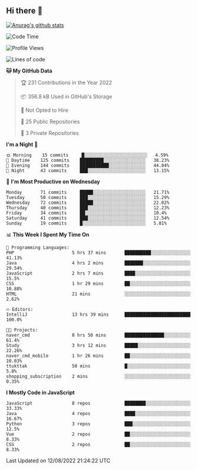 ## Hi there 👋

[![Anurag's github stats](https://github-readme-stats.vercel.app/api?username=Songwonseok)](https://github.com/anuraghazra/github-readme-stats)



<!--START_SECTION:waka-->
![Code Time](http://img.shields.io/badge/Code%20Time-0%20secs-blue)

![Profile Views](http://img.shields.io/badge/Profile%20Views-0-blue)

![Lines of code](https://img.shields.io/badge/From%20Hello%20World%20I%27ve%20Written-3%20Million%20lines%20of%20code-blue)

**🐱 My GitHub Data** 

> 🏆 231 Contributions in the Year 2022
 > 
> 📦 356.8 kB Used in GitHub's Storage 
 > 
> 🚫 Not Opted to Hire
 > 
> 📜 25 Public Repositories 
 > 
> 🔑 3 Private Repositories  
 > 
**I'm a Night 🦉** 

```text
🌞 Morning    15 commits     █░░░░░░░░░░░░░░░░░░░░░░░░   4.59% 
🌆 Daytime    125 commits    █████████░░░░░░░░░░░░░░░░   38.23% 
🌃 Evening    144 commits    ███████████░░░░░░░░░░░░░░   44.04% 
🌙 Night      43 commits     ███░░░░░░░░░░░░░░░░░░░░░░   13.15%

```
📅 **I'm Most Productive on Wednesday** 

```text
Monday       71 commits     █████░░░░░░░░░░░░░░░░░░░░   21.71% 
Tuesday      50 commits     ███░░░░░░░░░░░░░░░░░░░░░░   15.29% 
Wednesday    72 commits     █████░░░░░░░░░░░░░░░░░░░░   22.02% 
Thursday     40 commits     ███░░░░░░░░░░░░░░░░░░░░░░   12.23% 
Friday       34 commits     ██░░░░░░░░░░░░░░░░░░░░░░░   10.4% 
Saturday     41 commits     ███░░░░░░░░░░░░░░░░░░░░░░   12.54% 
Sunday       19 commits     █░░░░░░░░░░░░░░░░░░░░░░░░   5.81%

```


📊 **This Week I Spent My Time On** 

```text
💬 Programming Languages: 
PHP                      5 hrs 37 mins       ██████████░░░░░░░░░░░░░░░   41.13% 
Java                     4 hrs 2 mins        ███████░░░░░░░░░░░░░░░░░░   29.54% 
JavaScript               2 hrs 7 mins        ████░░░░░░░░░░░░░░░░░░░░░   15.5% 
CSS                      1 hr 29 mins        ██░░░░░░░░░░░░░░░░░░░░░░░   10.88% 
HTML                     21 mins             ░░░░░░░░░░░░░░░░░░░░░░░░░   2.62%

🔥 Editors: 
IntelliJ                 13 hrs 39 mins      █████████████████████████   100.0%

🐱‍💻 Projects: 
naver_cmd                8 hrs 50 mins       ███████████████░░░░░░░░░░   61.4% 
Study                    3 hrs 12 mins       █████░░░░░░░░░░░░░░░░░░░░   22.26% 
naver_cmd_mobile         1 hr 26 mins        ██░░░░░░░░░░░░░░░░░░░░░░░   10.03% 
ttukttak                 50 mins             █░░░░░░░░░░░░░░░░░░░░░░░░   5.8% 
shopping_subscription    2 mins              ░░░░░░░░░░░░░░░░░░░░░░░░░   0.35%

```

**I Mostly Code in JavaScript** 

```text
JavaScript               8 repos             ████████░░░░░░░░░░░░░░░░░   33.33% 
Java                     4 repos             ████░░░░░░░░░░░░░░░░░░░░░   16.67% 
Python                   3 repos             ███░░░░░░░░░░░░░░░░░░░░░░   12.5% 
Vue                      2 repos             ██░░░░░░░░░░░░░░░░░░░░░░░   8.33% 
CSS                      2 repos             ██░░░░░░░░░░░░░░░░░░░░░░░   8.33%

```



 Last Updated on 12/08/2022 21:24:22 UTC
<!--END_SECTION:waka-->

